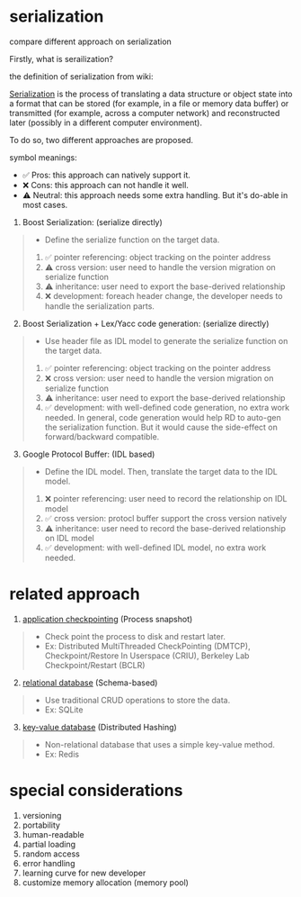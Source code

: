 # serialization
 compare different approach on serialization
 
 Firstly, what is serailization?

 the definition of serialization from wiki:
 
 [Serialization](https://en.wikipedia.org/wiki/Serialization) is the process of translating a data structure or object state into a format that can be stored (for example, in a file or memory data buffer) or transmitted (for example, across a computer network) and reconstructed later (possibly in a different computer environment).

 To do so, two different approaches are proposed.

 symbol meanings:
 - ✅ Pros:    this approach can natively support it.
 - ❌ Cons:    this approach can not handle it well.
 - ⚠️ Neutral: this approach needs some extra handling. But it's do-able in most cases.
 
 1. Boost Serialization: (serialize directly)
 > - Define the serialize function on the target data.
 > 1. ✅ pointer referencing: object tracking on the pointer address
 > 2. ⚠️ cross version: user need to handle the version migration on serialize function
 > 3. ⚠️ inheritance: user need to export the base-derived relationship
 > 4. ❌ development: foreach header change, the developer needs to handle the serialization parts.

 2. Boost Serialization + Lex/Yacc code generation: (serialize directly)
 > - Use header file as IDL model to generate the serialize function on the target data.
 > 1. ✅ pointer referencing: object tracking on the pointer address
 > 2. ❌ cross version: user need to handle the version migration on serialize function
 > 3. ⚠️ inheritance: user need to export the base-derived relationship
 > 4. ✅ development: with well-defined code generation, no extra work needed.
 > In general, code generation would help RD to auto-gen the serialization function. 
 > But it would cause the side-effect on forward/backward compatible.
 
 3. Google Protocol Buffer: (IDL based)
 > - Define the IDL model. Then, translate the target data to the IDL model.
 > 1. ❌ pointer referencing: user need to record the relationship on IDL model
 > 2. ✅ cross version: protocl buffer support the cross version natively
 > 3. ⚠️ inheritance: user need to record the base-derived relationship on IDL model
 > 4. ✅ development: with well-defined IDL model, no extra work needed.

# related approach
 1. [application checkpointing](https://en.wikipedia.org/wiki/Application_checkpointing) (Process snapshot)
 > - Check point the process to disk and restart later. 
 > - Ex: Distributed MultiThreaded CheckPointing (DMTCP), Checkpoint/Restore In Userspace (CRIU), Berkeley Lab Checkpoint/Restart (BCLR)
 2. [relational database](https://en.wikipedia.org/wiki/Relational_database) (Schema-based)
 > - Use traditional CRUD operations to store the data.
 > - Ex: SQLite
 3. [key-value database](https://en.wikipedia.org/wiki/Key–value_database) (Distributed Hashing)
 > - Non-relational database that uses a simple key-value method.
 > - Ex: Redis

 # special considerations
 1. versioning
 2. portability
 3. human-readable
 4. partial loading
 5. random access
 6. error handling
 7. learning curve for new developer
 8. customize memory allocation (memory pool)
